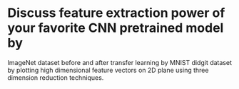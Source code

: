 # Discuss feature extraction power of your favorite CNN pretrained model by
ImageNet dataset before and after transfer learning by
MNIST didgit dataset by plotting high dimensional
feature vectors on 2D plane using three dimension reduction techniques.
